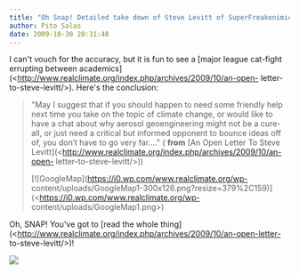 ```yaml
---
title: "Oh Snap! Detailed take down of Steve Levitt of SuperFreakonimics"
author: Pito Salas
date: 2009-10-30 20:31:48
---
```



I can't vouch for the accuracy, but it is fun to see a [major league cat-fight
errupting between
academics](<http://www.realclimate.org/index.php/archives/2009/10/an-open-
letter-to-steve-levitt/>). Here's the conclusion:

> "May I suggest that if you should happen to need some friendly help next
> time you take on the topic of climate change, or would like to have a chat
> about why aerosol geoengineering might not be a cure-all, or just need a
> critical but informed opponent to bounce ideas off of, you don’t have to go
> very far…." ( **from** [An Open Letter To Steve
> Levitt](<http://www.realclimate.org/index.php/archives/2009/10/an-open-
> letter-to-steve-levitt/>))
>
> [![GoogleMap](https://i0.wp.com/www.realclimate.org/wp-
> content/uploads/GoogleMap1-300x126.png?resize=379%2C159)](<https://i0.wp.com/www.realclimate.org/wp-
> content/uploads/GoogleMap1.png>)

Oh, SNAP! You've got to [read the whole
thing](<http://www.realclimate.org/index.php/archives/2009/10/an-open-letter-
to-steve-levitt/>)!

![](https://i0.wp.com/img.zemanta.com/pixy.gif?w=584)


